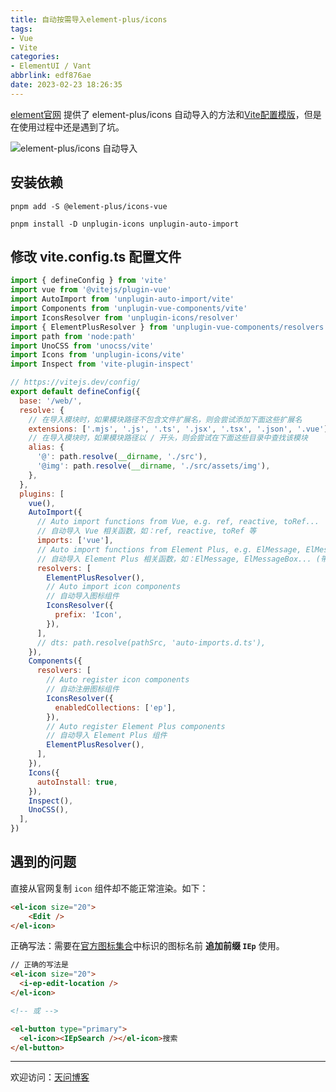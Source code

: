```yaml
---
title: 自动按需导入element-plus/icons
tags:
- Vue
- Vite
categories:
- ElementUI / Vant
abbrlink: edf876ae
date: 2023-02-23 18:26:35
---
```


[element官网](https://element-plus.gitee.io/zh-CN/component/icon.html#%E8%87%AA%E5%8A%A8%E5%AF%BC%E5%85%A5 "自动导入") 提供了 element-plus/icons 自动导入的方法和[Vite配置模版](https://github.com/sxzz/element-plus-best-practices/blob/db2dfc983ccda5570033a0ac608a1bd9d9a7f658/vite.config.ts#L21-L58 "Vite配置模版")，但是在使用过程中还是遇到了坑。 

![element-plus/icons 自动导入](https://tiven.cn/static/img/img-element-01-ew4zUkdDxXfzlsCsQap5z.jpg)

<!-- more -->

## 安装依赖

```shell
pnpm add -S @element-plus/icons-vue

pnpm install -D unplugin-icons unplugin-auto-import
```

## 修改 vite.config.ts 配置文件

```js
import { defineConfig } from 'vite'
import vue from '@vitejs/plugin-vue'
import AutoImport from 'unplugin-auto-import/vite'
import Components from 'unplugin-vue-components/vite'
import IconsResolver from 'unplugin-icons/resolver'
import { ElementPlusResolver } from 'unplugin-vue-components/resolvers'
import path from 'node:path'
import UnoCSS from 'unocss/vite'
import Icons from 'unplugin-icons/vite'
import Inspect from 'vite-plugin-inspect'

// https://vitejs.dev/config/
export default defineConfig({
  base: '/web/',
  resolve: {
    // 在导入模块时，如果模块路径不包含文件扩展名，则会尝试添加下面这些扩展名
    extensions: ['.mjs', '.js', '.ts', '.jsx', '.tsx', '.json', '.vue'],
    // 在导入模块时，如果模块路径以 / 开头，则会尝试在下面这些目录中查找该模块
    alias: {
      '@': path.resolve(__dirname, './src'),
      '@img': path.resolve(__dirname, './src/assets/img'),
    },
  },
  plugins: [
    vue(),
    AutoImport({
      // Auto import functions from Vue, e.g. ref, reactive, toRef...
      // 自动导入 Vue 相关函数，如：ref, reactive, toRef 等
      imports: ['vue'],
      // Auto import functions from Element Plus, e.g. ElMessage, ElMessageBox... (with style)
      // 自动导入 Element Plus 相关函数，如：ElMessage, ElMessageBox... (带样式)
      resolvers: [
        ElementPlusResolver(),
        // Auto import icon components
        // 自动导入图标组件
        IconsResolver({
          prefix: 'Icon',
        }),
      ],
      // dts: path.resolve(pathSrc, 'auto-imports.d.ts'),
    }),
    Components({
      resolvers: [
        // Auto register icon components
        // 自动注册图标组件
        IconsResolver({
          enabledCollections: ['ep'],
        }),
        // Auto register Element Plus components
        // 自动导入 Element Plus 组件
        ElementPlusResolver(),
      ],
    }),
    Icons({
      autoInstall: true,
    }),
    Inspect(),
    UnoCSS(),
  ],
})
```

## 遇到的问题

直接从官网复制 `icon` 组件却不能正常渲染。如下：

```html
<el-icon size="20">
    <Edit />
</el-icon>
```

正确写法：需要在[官方图标集合](https://element-plus.gitee.io/zh-CN/component/icon.html#%E5%9B%BE%E6%A0%87%E9%9B%86%E5%90%88 "Icons")中标识的图标名前 **追加前缀 `IEp`** 使用。

```html
// 正确的写法是
<el-icon size="20">
  <i-ep-edit-location />
</el-icon>

<!-- 或 -->

<el-button type="primary">
  <el-icon><IEpSearch /></el-icon>搜索
</el-button>
```


---

欢迎访问：[天问博客](https://tiven.cn/p/edf876ae/ "天问博客-专注于大前端技术")

